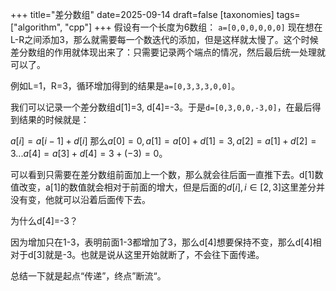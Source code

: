 +++
title="差分数组"
date=2025-09-14
draft=false
[taxonomies]
tags=["algorithm", "cpp"]
+++
假设有一个长度为6数组：
`a=[0,0,0,0,0,0]`
现在想在L-R之间添加3，那么就需要每一个数迭代的添加，但是这样就太慢了。这个时候差分数组的作用就体现出来了：只需要记录两个端点的情况，然后最后统一处理就可以了。

例如L=1，R=3，循环增加得到的结果是`a=[0,3,3,3,0,0]`。

我们可以记录一个差分数组d[1]=3, d[4]=-3。于是`d=[0,3,0,0,-3,0]`，在最后得到结果的时候就是：

$a[i]=a[i-1]+d[i]$
那么$a[0]=0,a[1]=a[0]+d[1]=3,a[2]=a[1]+d[2]=3...a[4]=a[3]+d[4]=3+(-3)=0$。

可以看到只需要在差分数组前面加上一个数，那么就会往后面一直推下去。d[1]数值改变，a[1]的数值就会相对于前面的增大，但是后面的$d[i], i \in [2,3]$这里差分并没有变，他就可以沿着后面传下去。

为什么d[4]=-3？

因为增加只在1-3，表明前面1-3都增加了3，那么d[4]想要保持不变，那么d[4]相对于d[3]就是-3。也就是说从这里开始就断了，不会往下面传递。

总结一下就是起点“传递”，终点”断流“。